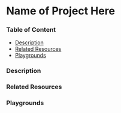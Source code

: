 [JavaScript]: https://img.shields.io/badge/JavaScript-%E2%9C%93-F7DF1E.svg?logo=JavaScript&logoColor=F7DF1E&labelColor=000000
[TypeScript]: https://img.shields.io/badge/TypeScript-%E2%9C%93-007ACC.svg?logo=TypeScript&logoColor=007ACC&labelColor=000000
[Vue]: https://img.shields.io/badge/Vue.js-%E2%9C%93-4FC08D.svg?logo=Vue.js&logoColor=4FC08D&labelColor=000000
[Angular]: https://img.shields.io/badge/Angular-%E2%9C%93-DD0031.svg?logo=Angular&logoColor=DD0031&labelColor=000000
[iOS]: https://img.shields.io/badge/ios-%E2%9C%93-949393.svg?logo=apple&logoColor=white
[Android]: https://img.shields.io/badge/android-%E2%9C%93-949393.svg?logo=android&logoColor=white

<!-- Update the Playground links below that match your language implementation. -->
[Playground (JavaScript)]: https://play.nativescript.org
[Playground (TypeScript)]: https://play.nativescript.org
[Playground (Vue)]: https://play.nativescript.org
[Playground (Angular)]: https://play.nativescript.org


<!-- Uncomments the below platform image tags that this project supports. -->
<!-- ![iOS] -->
<!-- ![Android] -->


<!-- Replace with the name of this project. Should match the folder name. -->
# Name of Project Here


### Table of Content
  * [Description](#description)
  * [Related Resources](#related-resources)
  * [Playgrounds](#playgrounds)


### Description
<!-- Describe the project. -->


### Related Resources
<!--
Reference any related resources here. These could include;
 * Existing video or blog tutorials that create the same project, or inspired it.
 * A live website or app using the behaviour, style, etc.., the app is trying to replicate.
 * Or perhaps a design from somewhere like dribbble.com inspired the project.
-->


### Playgrounds
<!-- Uncomment the table(s) bellow that match your implementation. -->

<!--
| [Playground (JavaScript)] |
| --- |
| [![JavaScript]][Playground (JavaScript)] |
-->

<!--
| [Playground (TypeScript)] |
| --- |
| [![TypeScript]][Playground (TypeScript)] |
-->

<!--
| [Playground (Angular)] |
| --- |
| [![Angular]][Playground (Angular)] |
-->

<!--
| [Playground (Vue)] |
| --- |
| [![Vue]][Playground (Vue)] |
-->
